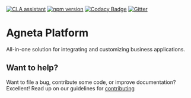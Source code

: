 [![CLA assistant](https://cla-assistant.io/readme/badge/agneta/platform)](https://cla-assistant.io/agneta/platform)
[![npm version](https://badge.fury.io/js/agneta-platform.svg)](https://badge.fury.io/js/agneta-platform)
[![Codacy Badge](https://api.codacy.com/project/badge/Grade/bd72081720b4409582d682551ef84386)](https://www.codacy.com/app/r.varonos/platform?utm_source=github.com&utm_medium=referral&utm_content=agneta/platform&utm_campaign=Badge_Grade)
[![Gitter](https://badges.gitter.im/Agneta/platform.svg)](https://gitter.im/Agneta/platform?utm_source=badge&utm_medium=badge&utm_campaign=pr-badge)

# Agneta Platform

All-in-one solution for integrating and customizing business applications.

## Want to help?

Want to file a bug, contribute some code, or improve documentation? Excellent! Read up on our guidelines for [contributing][contributing]

[contributing]: http://github.com/agneta/platform/blob/master/CONTRIBUTING.md
